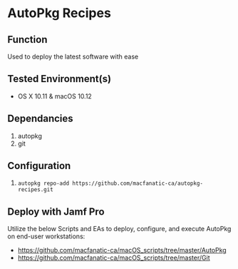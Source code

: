 # AutoPkg Recipes

## Function
Used to deploy the latest software with ease

## Tested Environment(s)
* OS X 10.11 & macOS 10.12

## Dependancies
1. autopkg
2. git

## Configuration
1. `autopkg repo-add https://github.com/macfanatic-ca/autopkg-recipes.git`

## Deploy with Jamf Pro
Utilize the below Scripts and EAs to deploy, configure, and execute AutoPkg on end-user workstations:
* https://github.com/macfanatic-ca/macOS_scripts/tree/master/AutoPkg
* https://github.com/macfanatic-ca/macOS_scripts/tree/master/Git

